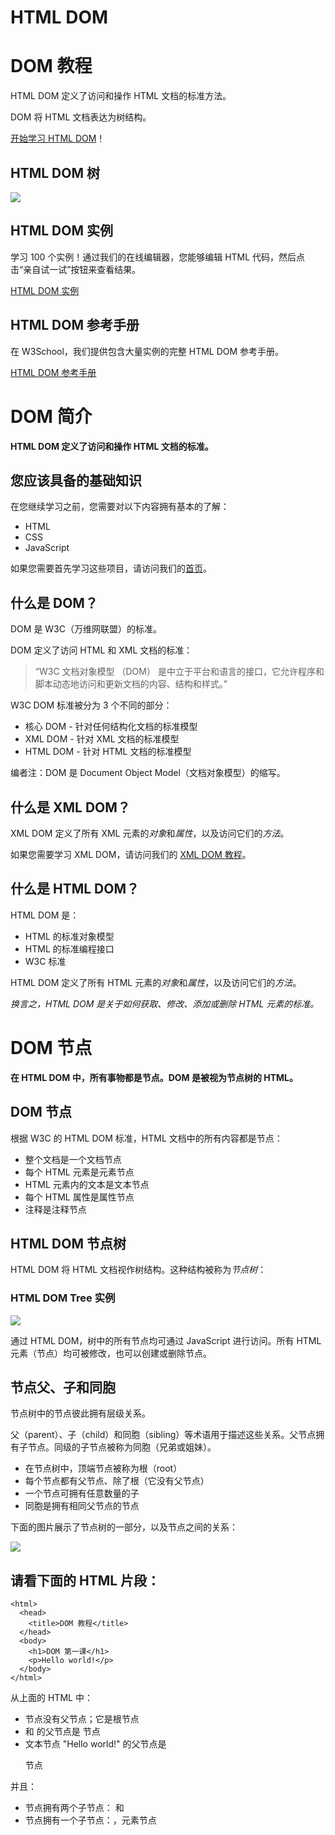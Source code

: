 
# HTML DOM

# DOM 教程

HTML DOM 定义了访问和操作 HTML 文档的标准方法。

DOM 将 HTML 文档表达为树结构。

[开始学习 HTML DOM](http://www.w3school.com.cn/htmldom/dom_intro.asp)！

## HTML DOM 树

![](http://www.w3school.com.cn/i/ct_htmltree.gif)

## HTML DOM 实例

学习 100 个实例！通过我们的在线编辑器，您能够编辑 HTML 代码，然后点击“亲自试一试”按钮来查看结果。

[HTML DOM 实例](http://www.w3school.com.cn/example/hdom_examples.asp)

## HTML DOM 参考手册

在 W3School，我们提供包含大量实例的完整 HTML DOM 参考手册。

[HTML DOM 参考手册](http://www.w3school.com.cn/jsref/index.asp)



# DOM 简介

**HTML DOM 定义了访问和操作 HTML 文档的标准。**

## 您应该具备的基础知识

在您继续学习之前，您需要对以下内容拥有基本的了解：

- HTML
- CSS
- JavaScript

如果您需要首先学习这些项目，请访问我们的[首页](http://www.w3school.com.cn/index.html)。

## 什么是 DOM？

DOM 是 W3C（万维网联盟）的标准。

DOM 定义了访问 HTML 和 XML 文档的标准：

> “W3C 文档对象模型 （DOM） 是中立于平台和语言的接口，它允许程序和脚本动态地访问和更新文档的内容、结构和样式。”

W3C DOM 标准被分为 3 个不同的部分：

- 核心 DOM - 针对任何结构化文档的标准模型
- XML DOM - 针对 XML 文档的标准模型
- HTML DOM - 针对 HTML 文档的标准模型

编者注：DOM 是 Document Object Model（文档对象模型）的缩写。

## 什么是 XML DOM？

XML DOM 定义了所有 XML 元素的*对象*和*属性*，以及访问它们的*方法*。

如果您需要学习 XML DOM，请访问我们的 [XML DOM 教程](http://www.w3school.com.cn/xmldom/index.asp)。

## 什么是 HTML DOM？

HTML DOM 是：

- HTML 的标准对象模型
- HTML 的标准编程接口
- W3C 标准

HTML DOM 定义了所有 HTML 元素的*对象*和*属性*，以及访问它们的*方法*。

*换言之，HTML DOM 是关于如何获取、修改、添加或删除 HTML 元素的标准。*



# DOM 节点

**在 HTML DOM 中，所有事物都是节点。DOM 是被视为节点树的 HTML。**

## DOM 节点

根据 W3C 的 HTML DOM 标准，HTML 文档中的所有内容都是节点：

- 整个文档是一个文档节点
- 每个 HTML 元素是元素节点
- HTML 元素内的文本是文本节点
- 每个 HTML 属性是属性节点
- 注释是注释节点

## HTML DOM 节点树

HTML DOM 将 HTML 文档视作树结构。这种结构被称为*节点树*：

### HTML DOM Tree 实例

![](http://www.w3school.com.cn/i/ct_htmltree.gif)

通过 HTML DOM，树中的所有节点均可通过 JavaScript 进行访问。所有 HTML 元素（节点）均可被修改，也可以创建或删除节点。

## 节点父、子和同胞

节点树中的节点彼此拥有层级关系。

父（parent）、子（child）和同胞（sibling）等术语用于描述这些关系。父节点拥有子节点。同级的子节点被称为同胞（兄弟或姐妹）。

- 在节点树中，顶端节点被称为根（root）
- 每个节点都有父节点、除了根（它没有父节点）
- 一个节点可拥有任意数量的子
- 同胞是拥有相同父节点的节点

下面的图片展示了节点树的一部分，以及节点之间的关系：

![](http://www.w3school.com.cn/i/dom_navigate.gif)

## 请看下面的 HTML 片段：

```
<html>
  <head>
    <title>DOM 教程</title>
  </head>
  <body>
    <h1>DOM 第一课</h1>
    <p>Hello world!</p>
  </body>
</html>
```

从上面的 HTML 中：

- <html> 节点没有父节点；它是根节点
- <head> 和 <body> 的父节点是 <html> 节点
- 文本节点 "Hello world!" 的父节点是 <p> 节点

并且：

- <html> 节点拥有两个子节点：<head> 和 <body>
- <head> 节点拥有一个子节点：<title> 节点
- <title> 节点也拥有一个子节点：文本节点 "DOM 教程"
- <h1> 和 <p> 节点是同胞节点，同时也是 <body> 的子节点

并且：

- <head> 元素是 <html> 元素的首个子节点
- <body> 元素是 <html> 元素的最后一个子节点
- <h1> 元素是 <body> 元素的首个子节点
- <p> 元素是 <body> 元素的最后一个子节点

## 警告！

DOM 处理中的常见错误是希望元素节点包含文本。

在本例中：*<title>DOM 教程</title>*，元素节点 <title>，包含值为 "DOM 教程" 的*文本节点*。

可通过节点的 *innerHTML* 属性来访问文本节点的值。

您将在稍后的章节中学习更多有关 innerHTML 属性的知识。

# DOM 方法

方法是我们可以在节点（HTML 元素）上执行的动作。

## 编程接口

可通过 JavaScript （以及其他编程语言）对 HTML DOM 进行访问。

所有 HTML 元素被定义为对象，而编程接口则是对象方法和对象属性。

方法是您能够执行的动作（比如添加或修改元素）。

属性是您能够获取或设置的值（比如节点的名称或内容）。

## getElementById() 方法

getElementById() 方法返回带有指定 ID 的元素：

**例子**

```
<p id="intro">Hello World!</p>
<p>本例演示 <b>getElementById</b> 方法！</p>

<script>
    x=document.getElementById("intro");
    document.write("来自 intro 段落的文本：" + x.innerHTML);
</script>
```

[亲自试一试](http://www.w3school.com.cn/tiy/t.asp?f=dom_getelementbyid)

## HTML DOM 对象 - 方法和属性

一些常用的 HTML DOM 方法：

- getElementById(id) - 获取带有指定 id 的节点（元素）
- appendChild(node) - 插入新的子节点（元素）
- removeChild(node) - 删除子节点（元素）

一些常用的 HTML DOM 属性：

- innerHTML - 节点（元素）的文本值
- parentNode - 节点（元素）的父节点
- childNodes - 节点（元素）的子节点
- attributes - 节点（元素）的属性节点

您将在本教程的下一章中学到更多有关属性的知识。

## 现实生活中的对象

某个人是一个对象。

人的方法可能是 eat(), sleep(), work(), play() 等等。

所有人都有这些方法，但会在不同时间执行它们。

一个人的属性包括姓名、身高、体重、年龄、性别等等。

所有人都有这些属性，但它们的值因人而异。

## 一些 DOM 对象方法

这里提供一些您将在本教程中学到的常用方法：

| 方法                     | 描述                                                         |
| ------------------------ | ------------------------------------------------------------ |
| getElementById()         | 返回带有指定 ID 的元素。                                     |
| getElementsByTagName()   | 返回包含带有指定标签名称的所有元素的节点列表（集合/节点数组）。 |
| getElementsByClassName() | 返回包含带有指定类名的所有元素的节点列表。                   |
| appendChild()            | 把新的子节点添加到指定节点。                                 |
| removeChild()            | 删除子节点。                                                 |
| replaceChild()           | 替换子节点。                                                 |
| insertBefore()           | 在指定的子节点前面插入新的子节点。                           |
| createAttribute()        | 创建属性节点。                                               |
| createElement()          | 创建元素节点。                                               |
| createTextNode()         | 创建文本节点。                                               |
| getAttribute()           | 返回指定的属性值。                                           |
| setAttribute()           | 把指定属性设置或修改为指定的值。                             |

# DOM 属性

属性是节点（HTML 元素）的值，您能够获取或设置。

## 编程接口

可通过 JavaScript （以及其他编程语言）对 HTML DOM 进行访问。

所有 HTML 元素被定义为对象，而编程接口则是对象方法和对象属性。

方法是您能够执行的动作（比如添加或修改元素）。

属性是您能够获取或设置的值（比如节点的名称或内容）。

## innerHTML 属性

获取元素内容的最简单方法是使用 innerHTML 属性。

innerHTML 属性对于获取或替换 HTML 元素的内容很有用。

**实例**

下面的代码获取 id="intro" 的 <p> 元素的 innerHTML：

**实例**

```
<html>
<body>

<p id="intro">Hello World!</p>

<script>
var txt=document.getElementById("intro").innerHTML;
document.write(txt);
</script>

</body>
</html>
```

[亲自试一试](http://www.w3school.com.cn/tiy/t.asp?f=dom_innerhtml)

在上面的例子中，getElementById 是一个方法，而 innerHTML 是属性。

innerHTML 属性可用于获取或改变任意 HTML 元素，包括 <html> 和 <body>。

## nodeName 属性

nodeName 属性规定节点的名称。

- nodeName 是只读的
- 元素节点的 nodeName 与标签名相同
- 属性节点的 nodeName 与属性名相同
- 文本节点的 nodeName 始终是 #text
- 文档节点的 nodeName 始终是 #document

注释：nodeName 始终包含 HTML 元素的大写字母标签名。

## nodeValue 属性

nodeValue 属性规定节点的值。

- 元素节点的 nodeValue 是 undefined 或 null
- 文本节点的 nodeValue 是文本本身
- 属性节点的 nodeValue 是属性值

## 获取元素的值

下面的例子会取回 <p id="intro"> 标签的文本节点值：

**实例**

```
<html>
<body>

<p id="intro">Hello World!</p>

<script type="text/javascript">
x=document.getElementById("intro");
document.write(x.firstChild.nodeValue);
</script>

</body>
</html>
```

[亲自试一试](http://www.w3school.com.cn/tiy/t.asp?f=dom_firstchild_nodevalue)

## nodeType 属性

nodeType 属性返回节点的类型。nodeType 是只读的。

比较重要的节点类型有：

| 元素类型 | NodeType |
| -------- | -------- |
| 元素     | 1        |
| 属性     | 2        |
| 文本     | 3        |
| 注释     | 8        |
| 文档     | 9        |



# DOM 访问

访问 HTML DOM - 查找 HTML 元素。

## 访问 HTML 元素（节点）

访问 HTML 元素等同于访问节点

您能够以不同的方式来访问 HTML 元素：

- 通过使用 getElementById() 方法
- 通过使用 getElementsByTagName() 方法
- 通过使用 getElementsByClassName() 方法

## getElementById() 方法

getElementById() 方法返回带有指定 ID 的元素：

**语法**

```
node.getElementById("id");
```

下面的例子获取 id="intro" 的元素：

**实例**

```
<p id="intro">Hello World!</p>
<p>本例演示 <b>getElementById</b> 方法！</p>

<script>
    x = document.getElementById("intro");
    document.write("<p>来自 intro 段落的文本：" + x.innerHTML + "</p>");
</script>
```

[亲自试一试](http://www.w3school.com.cn/tiy/t.asp?f=dom_getelementbyid)

## getElementsByTagName() 方法

getElementsByTagName() 返回带有指定标签名的所有元素。

**语法**

```
node.getElementsByTagName("tagname");
```

下面的例子返回包含文档中所有 <p> 元素的列表：

**实例 1**

```
<p>Hello World!</p>
<p>DOM 很有用！</p>
<p>本例演示 <b>getElementsByTagName</b> 方法。</p>

<script>
    x = document.getElementsByTagName("p");
    document.write("第1段的文本: " + x[0].innerHTML);
    document.write("第2段的文本: " + x[1].innerHTML);
</script>
```

[亲自试一试](http://www.w3school.com.cn/tiy/t.asp?f=dom_getelementsbytagname)

下面的例子返回包含文档中所有 <p> 元素的列表，并且这些 <p> 元素应该是 id="main" 的元素的后代（子、孙等等）：

**实例 2**

```
<p>Hello World!</p>

<div id="main">
    <p>DOM 很有用！</p>
    <p>本例演示 <b>getElementsByTagName</b> 方法。</p>
</div>

<script>
    x = document.getElementById("main").getElementsByTagName("p");
    document.write("div 中的第一段的文本: " + x[0].innerHTML);
    document.write("div 中的第2段的文本: " + x[1].innerHTML);
</script>
```

[亲自试一试](http://www.w3school.com.cn/tiy/t.asp?f=dom_getelementsbytagname2)

## getElementsByClassName() 方法

如果您希望查找带有相同类名的所有 HTML 元素，请使用这个方法：

```
document.getElementsByClassName("intro");
```

上面的例子返回包含 class="intro" 的所有元素的一个列表：

注释：getElementsByClassName() 在 Internet Explorer 5,6,7,8 中无效。



# DOM - 修改HTML内容

修改 HTML = 改变元素、属性、样式和事件。

## 修改 HTML 元素

修改 HTML DOM 意味着许多不同的方面：

- 改变 HTML 内容
- 改变 CSS 样式
- 改变 HTML 属性
- 创建新的 HTML 元素
- 删除已有的 HTML 元素
- 改变事件（处理程序）

在接下来的章节，我们会深入学习修改 HTML DOM 的常用方法。

## 创建 HTML 内容

改变元素内容的最简答的方法是使用 innerHTML 属性。

下面的例子改变一个 <p> 元素的 HTML 内容：

**实例**

```
<p id="p1">Hello World!</p>
<script>
    document.getElementById("p1").innerHTML = "New text!";
</script> 
<p>上面的段落被一段脚本改变了。</p>
```

[亲自试一试](http://www.w3school.com.cn/tiy/t.asp?f=dom_changetext)

提示：我们将在下面的章节为您解释例子中的细节。

## 改变 HTML 样式

通过 HTML DOM，您能够访问 HTML 元素的样式对象。

下面的例子改变一个段落的 HTML 样式：

**实例**

```
<p id="p1">Hello world!</p>
<p id="p2">Hello world!</p>

<script>
    document.getElementById("p2").style.color = "blue";
    document.getElementById("p2").style.fontFamily = "Arial";
    document.getElementById("p2").style.fontSize = "50px";
</script>
```

[亲自试一试](http://www.w3school.com.cn/tiy/t.asp?f=dom_changestyle)

## 创建新的 HTML 元素

如需向 HTML DOM 添加新元素，您首先必须创建该元素（元素节点），然后把它追加到已有的元素上。

**实例**

```
<div id="div1">
    <p id="p1">This is a paragraph.</p>
    <p id="p2">This is another paragraph.</p>
</div>
<script>
    var para = document.createElement("p");
    var node = document.createTextNode("This is new.");
    para.appendChild(node);
    var element = document.getElementById("div1");
    element.appendChild(para);
</script>
```

[亲自试一试](http://www.w3school.com.cn/tiy/t.asp?f=dom_elementcreate)



## 使用事件

HTML DOM 允许您在事件发生时执行代码。

当 HTML 元素”有事情发生“时，浏览器就会生成事件：

- 在元素上点击
- 加载页面
- 改变输入字段

你可以在下一章学习更多有关事件的内容。

下面两个例子在按钮被点击时改变 <body> 元素的背景色：

**实例**

```
<input type="button" onclick="document.body.style.backgroundColor='lavender';"
value="Change background color" />
```

[亲自试一试](http://www.w3school.com.cn/tiy/t.asp?f=dom_changebackground)

在本例中，由函数执行相同的代码：

**实例**

```
<script>
    function ChangeBackground() {
        document.body.style.backgroundColor = "lavender";
    }
</script>

<input type="button" onclick="ChangeBackground()"
       value="Change background color"/>
```

[亲自试一试](http://www.w3school.com.cn/tiy/t.asp?f=dom_changebackground2)

下面的例子在按钮被点击时改变 <p> 元素的文本：

**实例**

```
<p id="p1">Hello world!</p>

<script>
    function ChangeText() {
        document.getElementById("p1").innerHTML = "New text!";
    }
</script>

<input type="button" onclick="ChangeText()" value="改变文本"/>
```

[亲自试一试](http://www.w3school.com.cn/tiy/t.asp?f=dom_changetext2)



# DOM - 元素

添加、删除和替换 HTML 元素。

## 创建新的 HTML 元素 - appendChild()

如需向 HTML DOM 添加新元素，您首先必须创建该元素，然后把它追加到已有的元素上。

**实例**

```
<div id="div1">
    <p id="p1">This is a paragraph.</p>
    <p id="p2">This is another paragraph.</p>
</div>

<script>
    var para = document.createElement("p");
    var node = document.createTextNode("This is new.");
    para.appendChild(node);

    var element = document.getElementById("div1");
    element.appendChild(para);
</script>
```

[亲自试一试](http://www.w3school.com.cn/tiy/t.asp?f=dom_elementcreate)

**例子解释**

这段代码创建了一个新的 <p> 元素：

```
var para=document.createElement("p");
```

如需向 <p> 元素添加文本，您首先必须创建文本节点。这段代码创建文本节点：

```
var node=document.createTextNode("This is a new paragraph.");
```

然后您必须向 <p> 元素追加文本节点：

```
para.appendChild(node);
```

最后，您必须向已有元素追加这个新元素。

这段代码查找到一个已有的元素：

```
var element=document.getElementById("div1");
```

这段代码向这个已存在的元素追加新元素：

```
element.appendChild(para);
```

## 创建新的 HTML 元素 - insertBefore()

上一个例子中的 appendChild() 方法，将新元素作为父元素的最后一个子元素进行添加。

如果不希望如此，您可以使用 insertBefore() 方法：插入到指定的位置

**实例**

```
<div id="div1">
    <p id="p1">This is a paragraph.</p>
    <p id="p2">This is another paragraph.</p>
</div>

<script>
	//创建元素
    var para = document.createElement("p");
    //创建文本节点
    var node = document.createTextNode("This is new.");
    //给指定元素追加文本节点
    para.appendChild(node);
    var element = document.getElementById("div1");
    var child = document.getElementById("p2");
    //插入到指定元素前面
    element.insertBefore(para, child);
</script>
```

[亲自试一试](http://www.w3school.com.cn/tiy/t.asp?f=dom_elementcreate2)

## 删除已有的 HTML 元素

如需删除 HTML 元素，您必须清楚该元素的父元素：

**实例**

```
<div id="div1">
    <p id="p1">This is a paragraph.</p>
    <p id="p2">This is another paragraph.</p>
</div>
<script>
    var parent = document.getElementById("div1");
    var child = document.getElementById("p1");
    parent.removeChild(child);
</script>
```

[亲自试一试](http://www.w3school.com.cn/tiy/t.asp?f=dom_elementremove)

**例子解释**

这个 HTML 文档包含一个带有两个子节点（两个 <p> 元素）的 <div> 元素：

```
<div id="div1">
<p id="p1">This is a paragraph.</p>
<p id="p2">This is another paragraph.</p>
</div>
```

查找 id="div1" 的元素：

```
var parent=document.getElementById("div1");
```

查找 id="p1" 的 <p> 元素：

```
var child=document.getElementById("p1");
```

从父元素中删除子元素：

```
parent.removeChild(child);
```

提示：能否在不引用父元素的情况下删除某个元素？

很抱歉。DOM 需要了解您需要删除的元素，以及它的父元素。

这里提供一个常用的解决方法：找到您需要删除的子元素，然后使用 parentNode 属性来查找其父元素：

```
var child=document.getElementById("p1");
//获取父元素
child.parentNode.removeChild(child);
```

## 替换 HTML 元素

如需替换 HTML DOM 中的元素，请使用 replaceChild() 方法：

**实例**

```
<div id="div1">
    <p id="p1">This is a paragraph.</p>
    <p id="p2">This is another paragraph.</p>
</div>
<script>
    var para = document.createElement("p");
    var node = document.createTextNode("This is new.");
    para.appendChild(node);

    var parent = document.getElementById("div1");
    var child = document.getElementById("p1");
    //替换 HTML 元素
    parent.replaceChild(para, child);
</script>
```

[亲自试一试](http://www.w3school.com.cn/tiy/t.asp?f=dom_elementreplace)



# DOM - 事件

HTML DOM 允许 JavaScript 对 HTML 事件作出反应。。

## 对事件作出反应

当事件发生时，可以执行 JavaScript，比如当用户点击一个 HTML 元素时。

如需在用户点击某个元素时执行代码，请把 JavaScript 代码添加到 HTML 事件属性中：

```
onclick=JavaScript
```

HTML 事件的例子：

- 当用户点击鼠标时
- 当网页已加载时
- 当图片已加载时
- 当鼠标移动到元素上时
- 当输入字段被改变时
- 当 HTML 表单被提交时
- 当用户触发按键时

在本例中，当用户点击时，会改变 <h1> 元素的内容：

**实例**

```
<h1 onclick="this.innerHTML='hello!'">请点击这段文本!</h1>
```

[亲自试一试](http://www.w3school.com.cn/tiy/t.asp?f=dom_event_onclick)

在本例中，会从事件处理程序中调用函数：

**实例**

```
<script>
    function changetext(id) {
        id.innerHTML = "hello!";
    }
</script>
<h1 onclick="changetext(this)">请点击这段文本!</h1>

```

[亲自试一试](http://www.w3school.com.cn/tiy/t.asp?f=dom_event_onclick2)

## HTML 事件属性

如需向 HTML 元素分配事件，您可以使用事件属性。

**实例**

向 button 元素分配一个 onclick 事件：

```
<p>点击按钮来执行 <b>displayDate()</b> 函数。</p>
<button onclick="displayDate()">试一试</button>
<script>
    function displayDate() {
        document.getElementById("demo").innerHTML = Date();
    }
</script>
<p id="demo"></p>
```

[亲自试一试](http://www.w3school.com.cn/tiy/t.asp?f=dom_event)

在上面的例子中，当点击按钮时，会执行名为 displayDate 的函数。

## 使用 HTML DOM 来分配事件

HTML DOM 允许您使用 JavaScript 向 HTML 元素分配事件：

**实例**

为 button 元素分配 onclick 事件：

```
<p>点击按钮来执行 <b>displayDate()</b> 函数。</p>
<button id="myBtn">试一试</button>
<script>
    document.getElementById("myBtn").onclick = function () {
        displayDate()
    };
    function displayDate() {
        document.getElementById("demo").innerHTML = Date();
    }
</script>
<p id="demo"></p>
<script>
	//再次点击刷新时间
    document.getElementById("myBtn").onclick = function () {
        displayDate()
    };
</script>
```

[亲自试一试](http://www.w3school.com.cn/tiy/t.asp?f=dom_event2)

在上面的例子中，名为 displayDate 的函数被分配给了 id=myButn" 的 HTML 元素。

当按钮被点击时，将执行函数。

## onload 和 onunload 事件

当用户进入或离开页面时，会触发 onload 和 onunload 事件。

onload 事件可用于检查访客的浏览器类型和版本，以便基于这些信息来加载不同版本的网页。

onload 和 onunload 事件可用于处理 cookies。

**实例**

```
<body onload="checkCookies()">
<script>
    function checkCookies() {
        if (navigator.cookieEnabled == true) {
            alert("Cookies are enabled")
        }
        else {
            alert("Cookies are not enabled")
        }
    }
</script>
<p>弹出的提示框会告诉你浏览器是否已启用 cookie。</p>
</body>
```

[亲自试一试](http://www.w3school.com.cn/tiy/t.asp?f=dom_event_onload)

## onchange 事件

onchange 事件常用于输入字段的验证。

下面的例子展示了如何使用 onchange。当用户改变输入字段的内容时，将调用 upperCase() 函数。

**实例**

```
<script>
    function myFunction() {
        var x = document.getElementById("fname");
        x.value = x.value.toUpperCase();
    }
</script>
</head>
<body>
请输入你的英文名：<input type="text" id="fname" onchange="myFunction()">
<p>当你离开输入框时，被触发的函数会把你输入的文本转换为大写字母。</p>
```

[亲自试一试](http://www.w3school.com.cn/tiy/t.asp?f=dom_event_onchange)

## onmouseover 和 onmouseout 事件

onmouseover 和 onmouseout 事件可用于在鼠标指针移动到或离开元素时触发函数。

**实例**

一个简单的 onmouseover-onmouseout 例子：

```
<div onmouseover="mOver(this)" onmouseout="mOut(this)">
	Mouse Over Me
</div>
<script>
    function mOver(obj) {
        obj.innerHTML = "谢谢你"
    }
    function mOut(obj) {
        obj.innerHTML = "把鼠标指针移动到上面"
    }
</script>
```

[亲自试一试](http://www.w3school.com.cn/tiy/t.asp?f=dom_event_onmouseover)

## onmousedown、onmouseup 以及 onclick 事件

onmousedown、onmouseup 以及 onclick 事件是鼠标点击的全部过程。首先当某个鼠标按钮被点击时，触发 onmousedown 事件，然后，当鼠标按钮被松开时，会触发 onmouseup 事件，最后，当鼠标点击完成时，触发 onclick 事件。

**实例**

一个简单的 onmousedown-onmouseup 实例：

```
<div
        onmousedown="mDown(this)"
        onmouseup="mUp(this)"
        onclick="mEnd(this)"
        style="background-color:orange;width:200px;height:50px;padding-top:25px;text-align:center;">
    点击这里
</div>
<script>
    function mDown(obj) {
        obj.style.backgroundColor = "blue";
        obj.innerHTML = "点击鼠标改变颜色"
    }
    function mUp(obj) {
        obj.style.backgroundColor = "red";
        obj.innerHTML = "松开鼠标改变颜色"
    }
    function mEnd(obj){
        obj.style.backgroundColor = "greenyellow";
        obj.innerHTML = "事件结束改变颜色"
    }
</script>
```

[亲自试一试](http://www.w3school.com.cn/tiy/t.asp?f=dom_event_onmousedown)

## HTML DOM 事件对象参考手册

如需每个事件的完整描述和例子，请访问我们的 [HTML DOM 参考手册](http://www.w3school.com.cn/jsref/index.asp)。



# DOM - 导航

通过 HTML DOM，您能够使用节点关系在节点树中导航。

## HTML DOM 节点列表

getElementsByTagName() 方法返回*节点列表*。节点列表是一个节点数组。

下面的代码选取文档中的所有 <p> 节点：

**实例**

```
var x=document.getElementsByTagName("p");
```

可以通过下标号访问这些节点。如需访问第二个 <p>，您可以这么写：

```
<p>Hello World!</p>
<p>DOM 很有用！</p>
<script>
    x = document.getElementsByTagName("p");
    document.write("第二段的 innerHTML 是: " + x[1].innerHTML);
</script>
```

[亲自试一试](http://www.w3school.com.cn/tiy/t.asp?f=dom_nodelist)

注释：下标号从 0 开始。

## HTML DOM 节点列表长度

length 属性定义节点列表中节点的数量。

您可以使用 length 属性来循环节点列表：

**实例**

```
<p>Hello World!</p>
<p>DOM 很有用！</p>
<p>本例演示 <b>length</b> 属性。</p>
<script>
    x = document.getElementsByTagName("p");
    for (i = 0; i < x.length; i++) {
        document.write(x[i].innerHTML);
        document.write("<br>");
    }
</script>
```

[亲自试一试](http://www.w3school.com.cn/tiy/t.asp?f=dom_nodelist_length)

**例子解释：**

- 获取所有 <p> 元素节点
- 输出每个 <p> 元素的文本节点的值

## 导航节点关系

您能够使用三个节点属性：parentNode、firstChild 以及 lastChild ，在文档结构中进行导航。

请看下面的 HTML 片段：

```
<html>
<body>

<p>Hello World!</p>
<div>
  <p>DOM 很有用!</p>
  <p>本例演示节点关系。</p>
</div>

</body>
</html>
```

- 首个 <p> 元素是 <body> 元素的首个子元素（firstChild）
- <div> 元素是 <body> 元素的最后一个子元素（lastChild）
- <body> 元素是首个 <p> 元素和 <div> 元素的父节点（parentNode）

firstChild 属性可用于访问元素的文本：

### 实例

```
<html>
<body>
<body>
<p id="intro">Hello World!</p>

<script>
    x = document.getElementById("intro");
    document.write(x.firstChild.nodeValue);
</script>
</body>
</html>
```

[亲自试一试](http://www.w3school.com.cn/tiy/t.asp?f=dom_firstchild)

## DOM 根节点

这里有两个特殊的属性，可以访问全部文档：

- document.documentElement - 全部文档
- document.body - 文档的主体

**实例 document.body - 文档的主体**

```
<p>Hello World!</p>
<div>
    <p>DOM 很有用!</p>
    <p>本例演示 <b>document.body</b> 属性。</p>
</div>

<script>
    alert(document.body.innerHTML);
</script>
```

[亲自试一试](http://www.w3school.com.cn/tiy/t.asp?f=dom_root)

**实例document.documentElement - 全部文档**

全部文档节点,不包含HTML根节点

```
<p>Hello World!</p>
<div>
    <p>DOM 很有用!</p>
    <p>本例演示 <b>document.body</b> 属性。</p>
</div>

<script>
    alert(document.documentElement .innerHTML);
</script>
```



## childNodes 和 nodeValue

除了 innerHTML 属性，您也可以使用 childNodes 和 nodeValue 属性来获取元素的内容。

下面的代码获取 id="intro" 的 <p> 元素的值：

### 实例

```
<p id="intro">Hello World!</p>

<script>
    var txt = document.getElementById("intro").childNodes[0].nodeValue;
    document.write(txt);
</script>

```

[亲自试一试](http://www.w3school.com.cn/tiy/t.asp?f=dom_childnodes_nodevalue)

在上面的例子中，getElementById 是一个方法，而 childNodes 和 nodeValue 是属性。

在本教程中，我们将使用 innerHTML 属性。不过，学习上面的方法有助于对 DOM 树结构和导航的理解。

# HTML DOM 总结

本教程已经向您讲解了如何使用 HTML DOM 来增强网站的动态交互性。

您已经学会了如何操作 HTML 元素以响应不同的场景。

如需更多有关 HTML DOM 的信息，请访问我们的 [HTML DOM 实例](http://www.w3school.com.cn/example/hdom_examples.asp)和 [HTML DOM 参考手册](http://www.w3school.com.cn/jsref/index.asp)。

## 现在您已经学习了 HTML DOM，下一步呢？

在本教程中，我们已通过在客户端（在浏览器中）使用脚本来创建动态网页。

也可以通过在服务器上使用脚本来增加网页的动态性。

通过服务器端脚本，您能够编辑、添加或更改网页内容。您能够对提交自 HTML 表单的数据做出响应，访问数据或数据库，并向浏览器返回结果，为不同的用户定制页面。

在 W3School，您可以学习以下服务器端脚本教程：

[PHP 教程](http://www.w3school.com.cn/php/index.asp)

[ASP 教程](http://www.w3school.com.cn/asp/index.asp)

[.NET 教程](http://www.w3school.com.cn/aspnet/index.asp)

您也可以通过我们的服务器端脚本系列教程页面，快速了解各种不同的服务器端脚本技术。